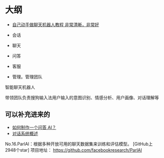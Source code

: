 # 大纲

- [自己动手做聊天机器人教程 非常清晰，非常好](https://github.com/warmheartli/ChatBotCourse)

- 会话
- 聊天
- 问答
- 客服
- 管理。管理团队

智能聊天机器人

带领团队负责搜狗输入法用户输入的意图识别、情感分析、用户画像、对话理解等

## 可以补充进来的

- [如何制作一个问答 AI？](https://www.zhihu.com/question/36154497)
- [对话系统概述](https://zhuanlan.zhihu.com/p/31828371)




No.16.ParlAI：根据多种开放可用的聊天数据集来训练和评估模型。
[GitHub上2948个star]
项目地址：
https://github.com/facebookresearch/ParlAI
